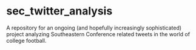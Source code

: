 # sec_twitter_analysis
A repository for an ongoing (and hopefully increasingly sophisticated) project analyzing Southeastern Conference related tweets in the world of college football.
